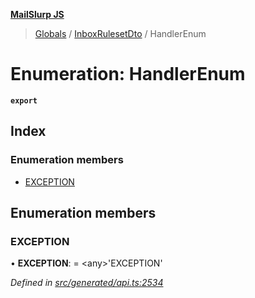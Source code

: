 **[MailSlurp JS](../README.md)**

> [Globals](../README.md) / [InboxRulesetDto](../modules/inboxrulesetdto.md) / HandlerEnum

# Enumeration: HandlerEnum

**`export`** 

## Index

### Enumeration members

* [EXCEPTION](inboxrulesetdto.handlerenum.md#exception)

## Enumeration members

### EXCEPTION

•  **EXCEPTION**:  = \<any>'EXCEPTION'

*Defined in [src/generated/api.ts:2534](https://github.com/mailslurp/mailslurp-client/blob/05090ce/src/generated/api.ts#L2534)*
